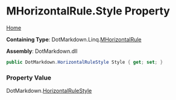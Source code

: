 # MHorizontalRule\.Style Property

[Home](../../../../README.md)

**Containing Type**: DotMarkdown\.Linq\.[MHorizontalRule](../README.md)

**Assembly**: DotMarkdown\.dll

```csharp
public DotMarkdown.HorizontalRuleStyle Style { get; set; }
```

### Property Value

DotMarkdown\.[HorizontalRuleStyle](../../../HorizontalRuleStyle/README.md)

